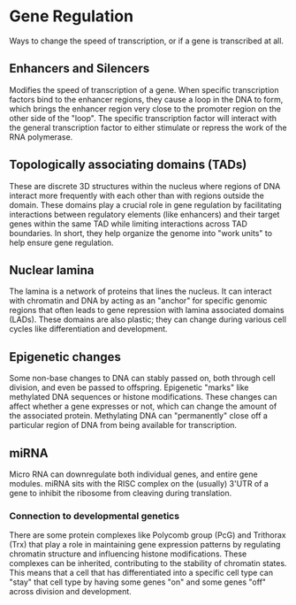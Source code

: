 # Gene Regulation
Ways to change the speed of transcription, or if a gene is transcribed at all.
## Enhancers and Silencers
Modifies the speed of transcription of a gene. When specific transcription factors bind to the enhancer regions, they cause a loop in the DNA to form, which brings the enhancer region very close to the promoter region on the other side of the "loop". The specific transcription factor will interact with the general transcription factor to either stimulate or repress the work of the RNA polymerase.
## Topologically associating domains (TADs)
These are discrete 3D structures within the nucleus where regions of DNA interact more frequently with each other than with regions outside the domain. These domains play a crucial role in gene regulation by facilitating interactions between regulatory elements (like enhancers) and their target genes within the same TAD while limiting interactions across TAD boundaries. In short, they help organize the genome into "work units" to help ensure gene regulation.
## Nuclear lamina
The lamina is a network of proteins that lines the nucleus. It can interact with chromatin and DNA by acting as an "anchor" for specific genomic regions that often leads to gene repression with lamina associated domains (LADs). These domains are also plastic; they can change during various cell cycles like differentiation and development.
## Epigenetic changes
Some non-base changes to DNA can stably passed on, both through cell division, and even be passed to offspring. Epigenetic "marks" like methylated DNA sequences or histone modifications.  These changes can affect whether a gene expresses or not, which can change the amount of the associated protein. Methylating DNA can "permanently" close off a particular region of DNA from being available for transcription.
## miRNA
Micro RNA can downregulate both individual genes, and entire gene modules. miRNA sits with the RISC complex on the (usually) 3'UTR of a gene to inhibit the ribosome from cleaving during translation.

### Connection to developmental genetics
There are some protein complexes like Polycomb group (PcG) and Trithorax (Trx) that play a role in maintaining gene expression patterns by regulating chromatin structure and influencing histone modifications. These complexes can be inherited, contributing to the stability of chromatin states. This means that a cell that has differentiated into a specific cell type can "stay" that cell type by having some genes "on" and some genes "off" across division and development.
